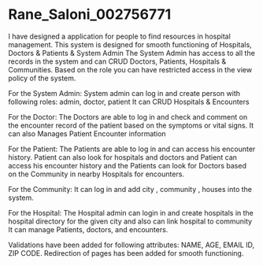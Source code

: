 # Rane_Saloni_002756771

I have designed a application for people to find resources in hospital management.
This system is designed for smooth functioning of Hospitals, Doctors & Patients & System Admin 
The System Admin has access to all the records in the system and can CRUD Doctors, Patients, Hospitals & Communities.
Based on the role you can have restricted access in the view policy of the system.

For the System Admin:
System admin can log in and create person with following roles: admin, doctor, patient
It can CRUD Hospitals & Encounters

For the Doctor:
The Doctors are able to log in and check and comment on the encounter record of the patient  based on the symptoms or vital signs. It can also Manages Patient Encounter information

For the Patient:
The Patients are able to log in and can access his encounter history. Patient can also look for hospitals and doctors and Patient can access his encounter history and the Patients can look for Doctors based on the Community in nearby Hospitals for encounters. 

For the Community:
It can log in and add city , community , houses into the system.

For the Hospital:
The Hospital admin can login in and create hospitals in the hospital directory for the given city and also can link hospital to community
It can manage Patients, doctors, and encounters.

Validations have been added for following attributes: NAME, AGE, EMAIL ID, ZIP CODE. 
Redirection of pages has been added for smooth functioning.
